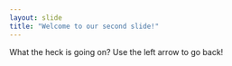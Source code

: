 ```yaml
---
layout: slide
title: "Welcome to our second slide!"
---
```

What the heck is going on?
Use the left arrow to go back!
